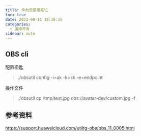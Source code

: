 ```yaml
---
title: 华为云使用笔记
toc: true
date: 2021-08-11 19:18:35
categories:
  - 运维开发
sidebar: auto
---
```


## OBS cli

配置密匙

> ./obsutil config -i=ak -k=sk -e=endpoint



操作文件



> ./obsutil cp /tmp/test.jpg  obs://avatar-dev/custom.jpg -f



## 参考资料

https://support.huaweicloud.com/utiltg-obs/obs_11_0005.html

